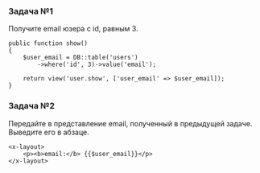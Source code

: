 ### Задача №1

Получите email юзера с id, равным 3.

    public function show()
    {
        $user_email = DB::table('users')
            ->where('id', 3)->value('email');

        return view('user.show', ['user_email' => $user_email]);
    }

### Задача №2

Передайте в представление email, полученный в предыдущей задаче. Выведите его в абзаце.

    <x-layout>
        <p><b>email:</b> {{$user_email}}</p>
    </x-layout>